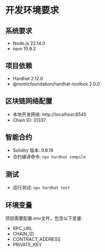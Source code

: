 # 开发环境要求

## 系统要求
- Node.js 22.14.0
- npm 10.9.2

## 项目依赖
- Hardhat 2.12.0
- @nomicfoundation/hardhat-toolbox 2.0.0

## 区块链网络配置
- 本地开发网络: http://localhost:8545
- Chain ID: 31337

## 智能合约
- Solidity 版本: 0.8.19
- 合约编译命令: `npx hardhat compile`

## 测试
- 运行测试: `npx hardhat test`

## 环境变量
项目需要配置.env文件，包含以下变量:
- RPC_URL
- CHAIN_ID
- CONTRACT_ADDRESS
- PRIVATE_KEY